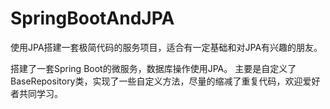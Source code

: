 # SpringBootAndJPA
使用JPA搭建一套极简代码的服务项目，适合有一定基础和对JPA有兴趣的朋友。

搭建了一套Spring Boot的微服务，数据库操作使用JPA。
主要是自定义了BaseRepository类，实现了一些自定义方法，尽量的缩减了重复代码，欢迎爱好者共同学习。
